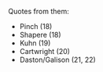 Quotes from them:

- Pinch (18)
- Shapere (18)
- Kuhn (19)
- Cartwright (20)
- Daston/Galison (21, 22)
